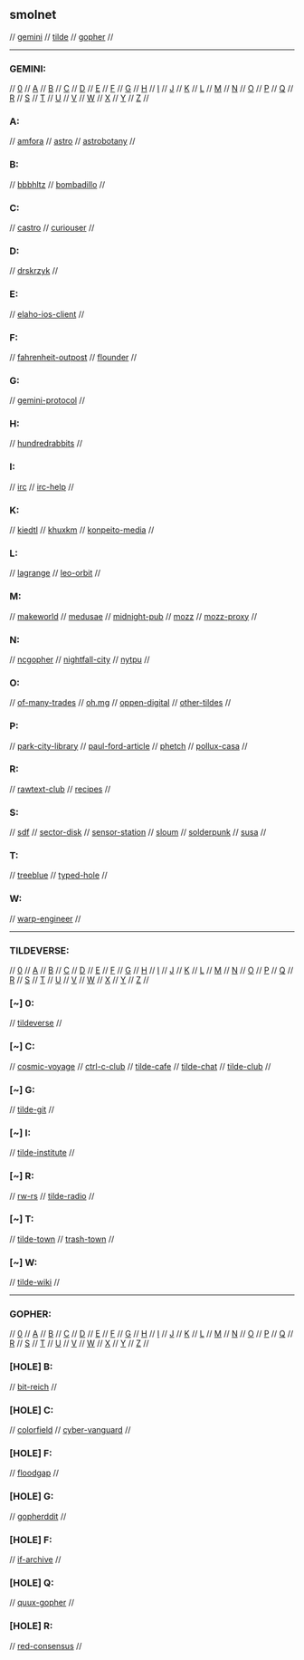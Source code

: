 ## smolnet

// [gemini](#gemini) // [tilde](#tildeverse) // [gopher](#gopher) //

---

### GEMINI:

// [0](#0) // [A](#a) // [B](#b) // [C](#c) // [D](#d) // [E](#e) // [F](#f) // [G](#g)
// [H](#h) // [I](#i) // [J](#j) // [K](#k) // [L](#l) // [M](#m) // [N](#n) // [O](#o)
// [P](#p) // [Q](#q) // [R](#r) // [S](#s) // [T](#t) // [U](#u) // [V](#v) // [W](#w)
// [X](#x) // [Y](#y) // [Z](#z) //

### A:
// [amfora](https://github.com/makeworld-the-better-one/amfora)
// [astro](https://github.com/blmayer/astro)
// [astrobotany](gemini://astrobotany.mozz.us/)
//

### B:
// [bbbhltz](gemini://gemini.bbbhltz.space/)
// [bombadillo](https://bombadillo.colorfield.space/)
//

### C:
// [castro](https://sr.ht/~julienxx/Castor/)
// [curiouser](http://tilde.town/~curiouser/)
//

### D:
// [drskrzyk](gemini://drskrzyk.com/)
//

### E:
// [elaho-ios-client](https://github.com/pitr/gemini-ios)
//

### F:
// [fahrenheit-outpost](gemini://warmedal.se/~bjorn/fahrenheit-outpost/)
// [flounder](gemini://flounder.online)
//

### G:
// [gemini-protocol](https://gemini.circumlunar.space/)
//

### H:
// [hundredrabbits](gemini://gemini.circumlunar.space/users/hundredrabbits/)
//

### I:
// [irc](https://irc.com/)
// [irc-help](https://www.irchelp.org/)
//

### K:
// [kiedtl](gemini://tilde.team/~kiedtl/)
// [khuxkm](gemini://tilde.team/~khuxkm/)
// [konpeito-media](gemini://konpeito.media/)
//

### L:
// [lagrange](gemini://skyjake.fi/lagrange/)
// [leo-orbit](gemini://tilde.team/~khuxkm/leo/)
//

### M:
// [makeworld](gemini://makeworld.space/)
// [medusae](gemini://medusae.space/)
// [midnight-pub](http://gemini//midnight.pub/)
// [mozz](gemini://mozz.us)
// [mozz-proxy](https://portal.mozz.us/gemini/gemini.circumlunar.space/)
//

### N:
// [ncgopher](https://github.com/jansc/ncgopher)
// [nightfall-city](gemini://main-street.nightfall.city/)
// [nytpu](gemini://nytpu.com/)
//

### O:
// [of-many-trades](gemini://ofmanytrades.com/)
// [oh.mg](gemini://om.gay/)
// [oppen-digital](gemini://oppen.digital/)
// [other-tildes](http://tilde.club/~pfhawkins/othertildes.html)
//

### P:
// [park-city-library](gemini://park-city.club/library/)
// [paul-ford-article](https://medium.com/message/tilde-club-i-had-a-couple-drinks-and-woke-up-with-1-000-nerds-a8904f0a2ebf)
// [phetch](https://github.com/xvxx/phetch)
// [pollux-casa](gemini://pollux.casa/)
//

### R:
// [rawtext-club](https://rawtext.club/)
// [recipes](gemini://rawtext.club/~sloum/cgi/recipes/)
//

### S:
// [sdf](https://sdf.org/)
// [sector-disk](https://sectordisk.pw/)
// [sensor-station](gemini://gemini.sensorstation.co/)
// [sloum](gemini://rawtext.club/~sloum/)
// [solderpunk](http://gemini//zaibatsu.circumlunar.space/~solderpunk/)
// [susa](gemini://gemini.susa.net/)
//

### T:
// [treeblue](gemini://review.treeblue.space/)
// [typed-hole](gemini://typed-hole.org/)
//

### W:
// [warp-engineer](gemini://warpengineer.space/index.gemini)
//

---

### TILDEVERSE:

// [0](#~-0) // [A](#~-a) // [B](#~-b) // [C](#~-c) // [D](#~-d) // [E](#~-e) // [F](#~-f) // [G](#~-g)
// [H](#~-h) // [I](#~-i) // [J](#~-j) // [K](#~-k) // [L](#~-l) // [M](#~-m) // [N](#~-n) // [O](#~-o)
// [P](#~-p) // [Q](#~-q) // [R](#~-r) // [S](#~-s) // [T](#~-t) // [U](#~-u) // [V](#~-v) // [W](#~-w)
// [X](#~-x) // [Y](#~-y) // [Z](#~-z) //

### [~] 0:
// [tildeverse](https://tildeverse.org/)
//

### [~] C:
// [cosmic-voyage](https://cosmic.voyage/)
// [ctrl-c-club](https://ctrl-c.club/)
// [tilde-cafe](https://tilde.cafe/)
// [tilde-chat](https://tilde.chat/)
// [tilde-club](http://tilde.club/)
//

### [~] G:
// [tilde-git](https://tildegit.org/)
//

### [~] I:
// [tilde-institute](https://tilde.institute/)
//

### [~] R:
// [rw-rs](http://rw.rs/)
// [tilde-radio](https://tilderadio.org/)
//

### [~] T:
// [tilde-town](https://tilde.town/)
// [trash-town](https://trash.town/)
//

### [~] W:
// [tilde-wiki](https://tilde.wiki/wiki/Main_Page)
//

---

### GOPHER:

// [0](#hole-0) // [A](#hole-a) // [B](#hole-b) // [C](#hole-c) // [D](#hole-d) // [E](#hole-e) // [F](#hole-f) // [G](#hole-g)
// [H](#hole-h) // [I](#hole-i) // [J](#hole-j) // [K](#hole-k) // [L](#hole-l) // [M](#hole-m) // [N](#hole-n) // [O](#hole-o)
// [P](#hole-p) // [Q](#hole-q) // [R](#hole-r) // [S](#hole-s) // [T](#hole-t) // [U](#hole-u) // [V](#hole-v) // [W](#hole-w)
// [X](#hole-x) // [Y](#hole-y) // [Z](#hole-z) //

### [HOLE] B:
// [bit-reich](gopher://bitreich.org/)
//

### [HOLE] C:
// [colorfield](gopher://Colorfield.space)
// [cyber-vanguard](gopher://cyber.dabamos.de)
//

### [HOLE] F:
// [floodgap](gopher://gopher.floodgap.com)
//

### [HOLE] G:
// [gopherddit](gopher://gopherddit.com)
//

### [HOLE] F:
// [if-archive](gopher://gopher.661.org/1/if-archive)
//

### [HOLE] Q:
// [quux-gopher](gopher://gopher.quux.org:70/1/)
//

### [HOLE] R:
// [red-consensus](gopher://consensus.circumlunar.space)
//
